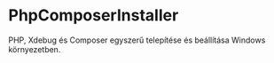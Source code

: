 # PhpComposerInstaller
PHP, Xdebug és Composer egyszerű telepítése és beállítása Windows környezetben.
